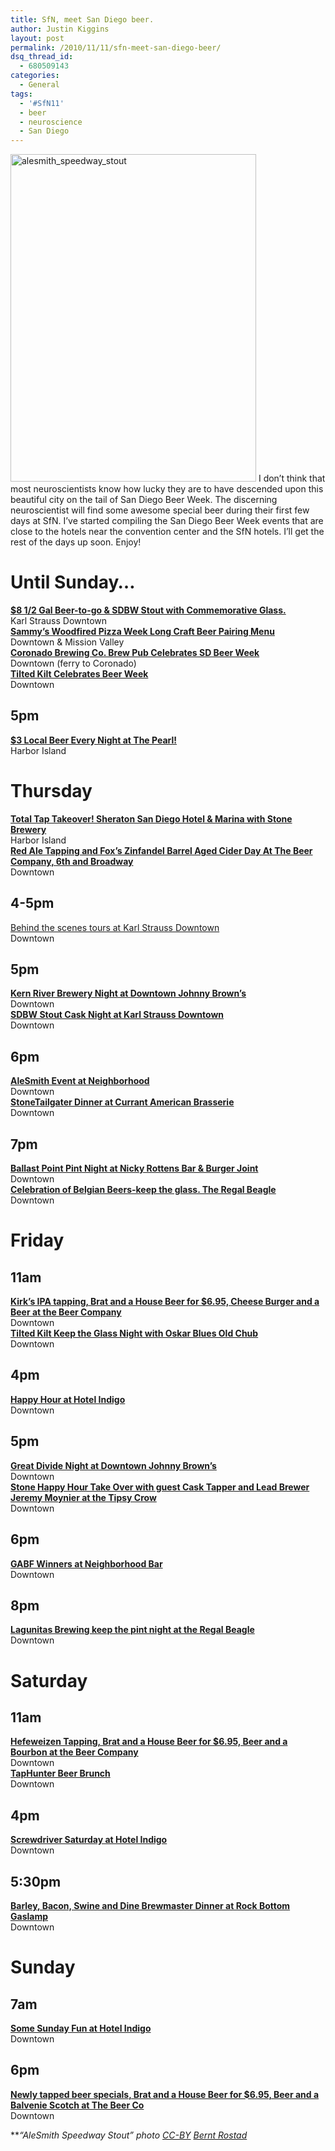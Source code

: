```yaml
---
title: SfN, meet San Diego beer.
author: Justin Kiggins
layout: post
permalink: /2010/11/11/sfn-meet-san-diego-beer/
dsq_thread_id:
  - 680509143
categories:
  - General
tags:
  - '#SfN11'
  - beer
  - neuroscience
  - San Diego
---
```

<img class="size-large wp-image-382 alignright" alt="alesmith_speedway_stout" src="http://blog.justinkiggins.com/wp-content/uploads/2010/11/alesmith_speedway_stout-393x524.jpg" width="393" height="524" />  
I don&#8217;t think that most neuroscientists know how lucky they are to have descended upon this beautiful city on the tail of San Diego Beer Week. The discerning neuroscientist will find some awesome special beer during their first few days at SfN.  
I&#8217;ve started compiling the San Diego Beer Week events that are close to the hotels near the convention center and the SfN hotels. I&#8217;ll get the rest of the days up soon. Enjoy!

# Until Sunday&#8230;

**[$8 1/2 Gal Beer-to-go & SDBW Stout with Commemorative Glass.][1]**  
Karl Strauss Downtown  
**[Sammy&#8217;s Woodfired Pizza Week Long Craft Beer Pairing Menu][2]**  
Downtown & Mission Valley  
**[Coronado Brewing Co. Brew Pub Celebrates SD Beer Week][3]**  
Downtown (ferry to Coronado)  
**[Tilted Kilt Celebrates Beer Week][4]**  
Downtown

## 5pm

**[$3 Local Beer Every Night at The Pearl!][5]**  
Harbor Island

# Thursday

**[Total Tap Takeover! Sheraton San Diego Hotel & Marina with Stone Brewery][6]**  
Harbor Island  
**[Red Ale Tapping and Fox&#8217;s Zinfandel Barrel Aged Cider Day At The Beer Company, 6th and Broadway][7]**  
Downtown

## 4-5pm

[Behind the scenes tours at Karl Strauss Downtown][8]  
Downtown

## 5pm

**[Kern River Brewery Night at Downtown Johnny Brown&#8217;s][9]**  
Downtown  
**[SDBW Stout Cask Night at Karl Strauss Downtown][10]**  
Downtown

## 6pm

**[AleSmith Event at Neighborhood][11]**  
Downtown  
**[StoneTailgater Dinner at Currant American Brasserie][12]**  
Downtown

## 7pm

[**Ballast Point Pint Night at Nicky Rottens Bar & Burger Joint**][13]  
Downtown  
**[Celebration of Belgian Beers-keep the glass. The Regal Beagle][14]**  
Downtown

# Friday

## 11am

**[Kirk&#8217;s IPA tapping, Brat and a House Beer for $6.95, Cheese Burger and a Beer at the Beer Company][15]**  
Downtown  
[**Tilted Kilt Keep the Glass Night with Oskar Blues Old Chub**][16]  
Downtown

## 4pm

**[Happy Hour at Hotel Indigo][17]**  
Downtown

## 5pm

**[Great Divide Night at Downtown Johnny Brown&#8217;s][18]**  
Downtown  
**[Stone Happy Hour Take Over with guest Cask Tapper and Lead Brewer Jeremy Moynier at the Tipsy Crow][19]**  
Downtown

## 6pm

**[GABF Winners at Neighborhood Bar][20]**  
Downtown

## 8pm

**[Lagunitas Brewing keep the pint night at the Regal Beagle][21]**  
Downtown

# Saturday

## 11am

**[Hefeweizen Tapping, Brat and a House Beer for $6.95, Beer and a Bourbon at the Beer Company][22]**  
Downtown  
[**TapHunter Beer Brunch**][23]  
Downtown

## 4pm

**[Screwdriver Saturday at Hotel Indigo][24]**  
Downtown

## 5:30pm

**[Barley, Bacon, Swine and Dine Brewmaster Dinner at Rock Bottom Gaslamp][25]**  
Downtown

# Sunday

## 7am

**[Some Sunday Fun at Hotel Indigo][26]**  
Downtown

## 6pm

**[Newly tapped beer specials, Brat and a House Beer for $6.95, Beer and a Balvenie Scotch at The Beer Co][27]**  
Downtown

***&#8220;AleSmith Speedway Stout&#8221; photo <a href="http://creativecommons.org/licenses/by/2.0/" target="_blank">CC-BY</a> <a href="http://www.flickr.com/photos/brostad/7165777295/" target="_blank">Bernt Rostad</a>*

 [1]: http://sdbw.org/events/1825/
 [2]: http://sdbw.org/events/1927/
 [3]: http://sdbw.org/events/1700/
 [4]: http://sdbw.org/events/1963/
 [5]: http://sdbw.org/events/1640/
 [6]: http://sdbw.org/events/2012/
 [7]: http://sdbw.org/events/1956/
 [8]: http://sdbw.org/events/1824/
 [9]: http://sdbw.org/events/1577/
 [10]: http://sdbw.org/events/1670/
 [11]: http://sdbw.org/events/1861/
 [12]: http://sdbw.org/events/1785/
 [13]: http://sdbw.org/events/1919/
 [14]: http://sdbw.org/events/1971/
 [15]: http://sdbw.org/events/1959/
 [16]: http://sdbw.org/events/1983/
 [17]: http://sdbw.org/events/2102/
 [18]: http://sdbw.org/events/1756/
 [19]: http://sdbw.org/events/1725/
 [20]: http://sdbw.org/events/1862/
 [21]: http://sdbw.org/events/1972/
 [22]: http://sdbw.org/events/1957/
 [23]: http://sdbw.org/events/1952/
 [24]: http://sdbw.org/events/2103/
 [25]: http://sdbw.org/events/1840/
 [26]: http://sdbw.org/events/2104/
 [27]: http://sdbw.org/events/1958/